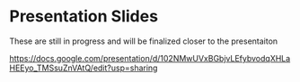 # Presentation Slides

These are still in progress and will be finalized closer to the presentaiton

https://docs.google.com/presentation/d/102NMwUVxBGbjvLEfybvodqXHLaHEEyo_TMSsuZnVAtQ/edit?usp=sharing
